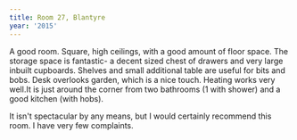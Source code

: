 ```yaml
---
title: Room 27, Blantyre
year: '2015'
---
```


A good room. Square, high ceilings, with a good amount of floor space. The storage space is fantastic- a decent sized chest of drawers and very large inbuilt cupboards. Shelves and small additional table are useful for bits and bobs. Desk overlooks garden, which is a nice touch. Heating works very well.It is just around the corner from two bathrooms (1 with shower) and a good kitchen (with hobs).

It isn't spectacular by any means, but I would certainly recommend this room. I have very few complaints.